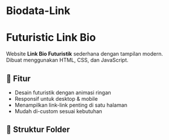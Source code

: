 # Biodata-Link
# Futuristic Link Bio

Website **Link Bio Futuristik** sederhana dengan tampilan modern.  
Dibuat menggunakan HTML, CSS, dan JavaScript.  

## 🚀 Fitur
- Desain futuristik dengan animasi ringan
- Responsif untuk desktop & mobile
- Menampilkan link-link penting di satu halaman
- Mudah di-custom sesuai kebutuhan

## 📂 Struktur Folder
